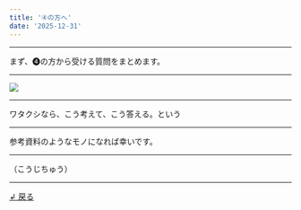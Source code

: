 ```yaml
---
title: '④の方へ'
date: '2025-12-31'
---
```

***
まず、➍の方から受ける質問をまとめます。
***
![](/images/4_.jpg)
***
ワタクシなら、こう考えて、こう答える。という
***  
参考資料のようなモノになれば幸いです。  
***
（こうじちゅう）
***
[ ↲ 戻る ](/posts/4)
